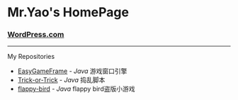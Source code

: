 # Mr.Yao's HomePage

### [WordPress.com](http://mryaoxx.wordpress.com)

---

My Repositories
+ [EasyGameFrame](https://github.com/MrYaoxx/EasyGameFrame) - _Java_ 游戏窗口引擎
+ [Trick-or-Trick](https://github.com/MrYaoxx/Trick-or-Trick) - _Java_ 捣乱脚本
+ [flappy-bird](https://github.com/MrYaoxx/flappy-bird) - _Java_ flappy bird盗版小游戏
